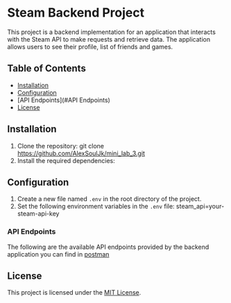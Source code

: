 # Steam Backend Project

This project is a backend implementation for an application that interacts with the Steam API to make requests and retrieve data. 
The application allows users to see their profile, list of friends and games.

## Table of Contents
- [Installation](#installation)
- [Configuration](#configuration)
- [API Endpoints](#API Endpoints)
- [License](#license)

## Installation

1. Clone the repository:
   git clone https://github.com/AlexSoulJk/mini_lab_3.git
2. Install the required dependencies:

## Configuration

1. Create a new file named `.env` in the root directory of the project.
2. Set the following environment variables in the `.env` file: steam_api=your-steam-api-key

### API Endpoints

The following are the available API endpoints provided by the backend application you can find
in [postman](https://api.postman.com/collections/31491017-40c0f8c5-a94c-4aaf-a3b0-08b930267a29?access_key=PMAT-01HGEJC9EBXV62XVHWBF63HSJP) 


## License

This project is licensed under the [MIT License](https://opensource.org/licenses/MIT).
